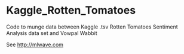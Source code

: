 Kaggle_Rotten_Tomatoes
======================

Code to munge data between Kaggle .tsv Rotten Tomatoes Sentiment Analysis data set and Vowpal Wabbit

See http://mlwave.com
